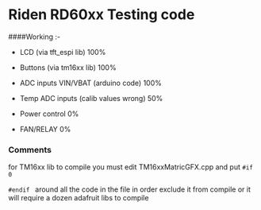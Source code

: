 # Riden RD60xx Testing code


####Working :-
- LCD     (via tft_espi lib)              100%

- Buttons (via tm16xx lib)                100%

- ADC inputs VIN/VBAT (arduino code)      100%

- Temp ADC inputs (calib values wrong)     50%

- Power control                           0%

- FAN/RELAY                               0%


### Comments

for TM16xx lib to compile you must edit TM16xxMatricGFX.cpp and put 
`#if 0`

`#endif `
around all the code in the file in order exclude it from compile or it will require a dozen adafruit libs to compile










